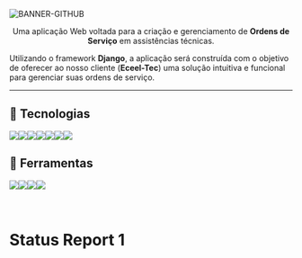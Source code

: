 ![BANNER-GITHUB](https://github.com/Voltz-Corp/Eceeltec-G4/assets/117609505/10e375a6-a75e-4969-8ef7-8247dff2dc32)

<p align=center>Uma aplicação Web voltada para a criação e gerenciamento de <b>Ordens de Serviço</b> em assistências técnicas.</p>
<p>‎Utilizando o framework <b>Django</b>, a aplicação será construída com o objetivo de oferecer ao nosso cliente (<b>Eceel-Tec</b>) uma solução intuitiva e funcional para gerenciar suas ordens de serviço.</p>

---

## 🚀 Tecnologias
<div style="display: flex; align-items: center; text-decoration: none;">
  <img src="https://img.shields.io/badge/Python-FDD209?style=for-the-badge&logo=python&logoColor=white"/>
  <img src="https://img.shields.io/badge/Django-333439?style=for-the-badge&logo=django&logoColor=white"/>
  <img src="https://img.shields.io/badge/sqlite-FDD209?style=for-the-badge&logo=sqlite&logoColor=white"/>
  <img src="https://img.shields.io/badge/javascript-333439?style=for-the-badge&logo=javascript&logoColor=white"/>
  <img src="https://img.shields.io/badge/html5-FDD209?style=for-the-badge&logo=html5&logoColor=white"/>
  <img src="https://img.shields.io/badge/css3-333439?style=for-the-badge&logo=css3&logoColor=white"/>
  <img src="https://img.shields.io/badge/Microsoft_Azure-FDD209?style=for-the-badge&logo=microsoft-azure&logoColor=white"/>  
</div>

## 🔨 Ferramentas
<div style="display: flex; align-items: center;">
  <a href="https://voltz.atlassian.net/jira/software/projects/VOLTZ2024/boards/1/backlog">
  <img src="https://img.shields.io/badge/Jira-FDD209?style=for-the-badge&logo=Jira&logoColor=white"/>
  </a>
    <img src="https://img.shields.io/badge/figma-333439?style=for-the-badge&logo=figma&logoColor=white"/>
  <a href="https://www.youtube.com/@VoltzCorp">
    <img src="https://img.shields.io/badge/YOUTUBE-FDD209?style=for-the-badge&logo=youtube&logoColor=white"/>
  </a>
  <img src="https://img.shields.io/badge/discord-333439?style=for-the-badge&logo=discord&logoColor=white"/>
</div>

<br/>
<br/>

# Status Report 1
